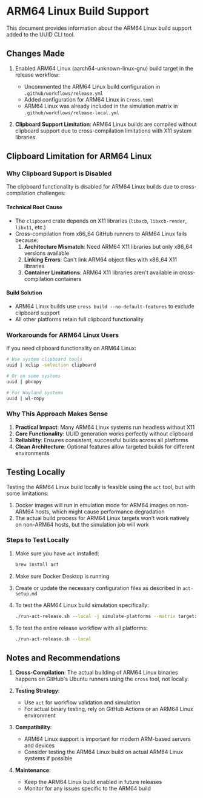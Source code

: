 # ARM64 Linux Build Support

This document provides information about the ARM64 Linux build support added to the UUID CLI tool.

## Changes Made

1. Enabled ARM64 Linux (aarch64-unknown-linux-gnu) build target in the release workflow:
   - Uncommented the ARM64 Linux build configuration in `.github/workflows/release.yml`
   - Added configuration for ARM64 Linux in `Cross.toml`
   - ARM64 Linux was already included in the simulation matrix in `.github/workflows/release-local.yml`

2. **Clipboard Support Limitation**: ARM64 Linux builds are compiled without clipboard support due to cross-compilation limitations with X11 system libraries.

## Clipboard Limitation for ARM64 Linux

### Why Clipboard Support is Disabled

The clipboard functionality is disabled for ARM64 Linux builds due to cross-compilation challenges:

#### Technical Root Cause
- The `clipboard` crate depends on X11 libraries (`libxcb`, `libxcb-render`, `libx11`, etc.)
- Cross-compilation from x86_64 GitHub runners to ARM64 Linux fails because:
  1. **Architecture Mismatch**: Need ARM64 X11 libraries but only x86_64 versions available
  2. **Linking Errors**: Can't link ARM64 object files with x86_64 X11 libraries
  3. **Container Limitations**: ARM64 X11 libraries aren't available in cross-compilation containers

#### Build Solution
- ARM64 Linux builds use `cross build --no-default-features` to exclude clipboard support
- All other platforms retain full clipboard functionality

### Workarounds for ARM64 Linux Users

If you need clipboard functionality on ARM64 Linux:

```bash
# Use system clipboard tools
uuid | xclip -selection clipboard

# Or on some systems
uuid | pbcopy

# For Wayland systems
uuid | wl-copy
```

### Why This Approach Makes Sense

1. **Practical Impact**: Many ARM64 Linux systems run headless without X11
2. **Core Functionality**: UUID generation works perfectly without clipboard
3. **Reliability**: Ensures consistent, successful builds across all platforms
4. **Clean Architecture**: Optional features allow targeted builds for different environments

## Testing Locally

Testing the ARM64 Linux build locally is feasible using the `act` tool, but with some limitations:

1. Docker images will run in emulation mode for ARM64 images on non-ARM64 hosts, which might cause performance degradation
2. The actual build process for ARM64 Linux targets won't work natively on non-ARM64 hosts, but the simulation job will work

### Steps to Test Locally

1. Make sure you have `act` installed:
   ```bash
   brew install act
   ```

2. Make sure Docker Desktop is running

3. Create or update the necessary configuration files as described in `act-setup.md`

4. To test the ARM64 Linux build simulation specifically:
   ```bash
   ./run-act-release.sh --local -j simulate-platforms --matrix target:aarch64-unknown-linux-gnu
   ```

5. To test the entire release workflow with all platforms:
   ```bash
   ./run-act-release.sh --local
   ```

## Notes and Recommendations

1. **Cross-Compilation**: The actual building of ARM64 Linux binaries happens on GitHub's Ubuntu runners using the `cross` tool, not locally.

2. **Testing Strategy**: 
   - Use `act` for workflow validation and simulation
   - For actual binary testing, rely on GitHub Actions or an ARM64 Linux environment

3. **Compatibility**: 
   - ARM64 Linux support is important for modern ARM-based servers and devices
   - Consider testing the ARM64 Linux build on actual ARM64 Linux systems if possible

4. **Maintenance**: 
   - Keep the ARM64 Linux build enabled in future releases
   - Monitor for any issues specific to the ARM64 build